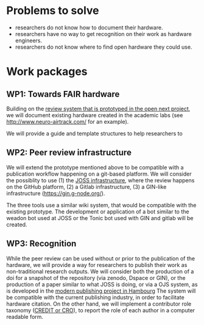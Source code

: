  # Problems to solve
 
 - researchers do not know how to document their hardware.
 - researchers have no way to get recognition on their work as hardware engineers.
 - researchers do not know where to find open hardware they could use.
 
 # Work packages
 
 ## WP1: Towards FAIR hardware 
 
 Building on the [review system that is prototyped in the open next project](https://en.oho.wiki/wiki/Home), we will document existing hardware created in the academic labs (see http://www.neuro-airtrack.com/ for an example).
 
 We will provide a guide and template structures to help researchers to
 
 ## WP2: Peer review infrastructure
 
 We will extend the prototype mentioned above to be compatible with a publication workflow happening on a git-based platform. We will consider the possiblity to use 
 (1) the [JOSS infrastructure](joss.theoj.org/), where the review happens on the GitHub platform,
 (2) a Gitlab infrastructure,
 (3) a GIN-like infrastructure (https://gin.g-node.org/).
 
 The three tools use a similar wiki system, that would be compatible with the existing prototype.
 The development or application of a bot similar to the weadon bot used at JOSS or the Tonic bot used with GIN and gitlab will be created.
 
 ## WP3: Recognition
 
 While the peer review can be used without or prior to the publication of the hardware,
 we will provide a way for researchers to publish their work as non-traditional research outputs.
 We will consider both the production of a doi for a snapshot of the repository (via zenodo, Dspace or GIN), 
 or the production of a paper similar to what JOSS is doing, or via a OJS system, as is developed in the [modern publishing project in Hambourg](https://oa-pub.hos.tuhh.de/en/)
The system will be compatible with the current publishing industry, in order to facilitate hardware citation.
On the other hand, we will implement a contributor role taxonomy ([CREDIT or CRO](http://credit.niso.org/)), to report the role of each author in a computer readable form.

 
 
